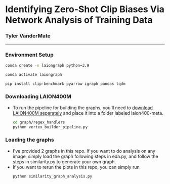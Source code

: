 # Identifying Zero-Shot Clip Biases Via Network Analysis of Training Data

### Tyler VanderMate

---
### Environment Setup

  ```bash
  conda create -n laiongraph python=3.9
  ```
  ```bash
  conda activate laiongraph
  ```
  ```bash
  pip install clip-benchmark pyarrow igraph pandas tqdm
  ```

### Downloading LAION400M
- To run the pipeline for building the graphs, you'll need to [download LAION400M separately](https://laion.ai/blog/laion-400-open-dataset/) and place it into a folder labeled laion400-meta.
  ```bash
  cd graph/regex_handlers
  python vertex_builder_pipeline.py
  ```

### Loading the graphs
- I've provided 2 graphs in this repo. If you want to do analysis on any image, simply load the graph following steps in eda.py, and follow the steps in similarity.py to generate your own graph.
- If you want to rerun the plots in this repo, you can simply run
  ```bash
  python similarity_graph_analysis.py
  ```

